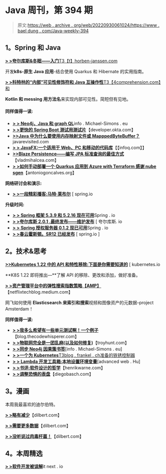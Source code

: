 # Java 周刊，第 394 期

> 原文:[https://web . archive . org/web/20220930061024/https://www . bael dung . com/Java-weekly-394](https://web.archive.org/web/20220930061024/https://www.baeldung.com/java-weekly-394)

## **1。Spring 和 Java**

[**> >夸尔库斯&冬眠——入门**T3【t】horben-janssen.com](https://web.archive.org/web/20220626105043/https://thorben-janssen.com/quarkus-hibernate/)

开发**k8s-原生 Java 应用**-结合使用 Quarkus 和 Hibernate 的实用指南。

[**> >科特林的“内部”可见性修饰符和 Java 互操作性**T3【4comprehension.com】和](https://web.archive.org/web/20220626105043/https://4comprehension.com/kotlins-internal-visibility-modifier-and-java-interoperability/)

**Kotlin 和 messing 用方法名**来实现内部可见性。简短但有见地。

#### **同样值得一读:**

*   [**> > Neo4j，Java 和 graph QL**](https://web.archive.org/web/20220626105043/https://info.michael-simons.eu/2021/07/13/neo4j-java-and-graphql/)info . Michael-Simons . eu
*   [**> >更快的 Spring Boot 测试用测试片**](https://web.archive.org/web/20220626105043/https://developer.okta.com/blog/2021/07/12/spring-boot-test-slices)【developer.okta.com】
*   [**>>Java 中为什么要使用内存映射文件或 MapppedByteBuffer？**](https://web.archive.org/web/20220626105043/https://javarevisited.blogspot.com/2012/01/memorymapped-file-and-io-in-java.html?utm_source=feedburner&utm_medium=feed&utm_campaign=Feed:+Javarevisited+(javarevisited)#axzz70XaiHRkv)javarevisited.com
*   [**> > JavaFX:一个适用于 Web、PC 和移动的代码库**](https://web.archive.org/web/20220626105043/https://www.infoq.com/news/2021/07/javafx-web/)【【infoq.com】】
*   [**>>Blaze Persistence——编写 JPA 标准查询的最佳方式**](https://web.archive.org/web/20220626105043/https://vladmihalcea.com/blaze-persistence-jpa-criteria-queries/)【vladmihalcea.com】
*   [**> >如何手动部署一个 Quarkus 应用到 Azure with Terraform 感谢 nube sgen**](https://web.archive.org/web/20220626105043/https://antoniogoncalves.org/2021/07/12/how-to-manually-deploy-a-quarkus-application-to-azure-with-terraform-thanks-to-nubesgen/)【antoniogoncalves.org】

**网络研讨会和演示:**

*   [**> >一段精彩播客:马特·莱布尔**](https://web.archive.org/web/20220626105043/https://spring.io/blog/2021/07/08/a-bootiful-podcast-matt-raible) [ spring.io

**升级时间:**

*   [**> > Spring 框架 5.3.9 和 5.2.16 现在可用**](https://web.archive.org/web/20220626105043/https://spring.io/blog/2021/07/14/spring-framework-5-3-9-and-5-2-16-available-now)Spring . io
*   [**> >夸尔库斯 2.0.1 .最终发布——维护发布**](https://web.archive.org/web/20220626105043/https://quarkus.io/blog/quarkus-2-0-1-final-released/) [ 夸尔库斯. io
*   [**> > Spring 授权服务器 0.1.2 现已可用**](https://web.archive.org/web/20220626105043/https://spring.io/blog/2021/07/09/spring-authorization-server-0-1-2-available-now)Spring . io
*   [**> >春云霍斯顿。SR12 已经发布**](https://web.archive.org/web/20220626105043/https://spring.io/blog/2021/07/07/spring-cloud-hoxton-sr12-has-been-released) [ spring.io ]

## **2。技术&思考**

[**>>Kubernetes 1.22 中的 API 和特性移除:下面是你需要知道的**](https://web.archive.org/web/20220626105043/https://kubernetes.io/blog/2021/07/14/upcoming-changes-in-kubernetes-1-22/) [ kubernetes.io

**K8S 1.22 即将推出—**了解 API 的移除、更改和添加，做好准备。

[**> >资产管理平台中的弹性搜索指数策略【AMP】**](https://web.archive.org/web/20220626105043/https://netflixtechblog.medium.com/elasticsearch-indexing-strategy-in-asset-management-platform-amp-99332231e541)【netflixtechblog.medium.com】

网飞如何使用 **Elasticsearch 来索引和搜索**视频和图像资产的元数据–project Amsterdam！

**同样值得一读:**

*   [**> >我多么希望有一些单元测试啊！一个例子**](https://web.archive.org/web/20220626105043/https://blog.thecodewhisperer.com/permalink/how-i-wish-i-had-some-unit-tests-an-example)【blog.thecodewhisperer.com】
*   [**> >物联网完全是一团乱麻(以及如何修复)**](https://web.archive.org/web/20220626105043/https://www.troyhunt.com/the-internet-of-things-is-a-complete-mess-and-how-to-fix-it/)【troyhunt.com】
*   [**> >同步 Neo4j 因果簇书签**](https://web.archive.org/web/20220626105043/https://info.michael-simons.eu/2021/07/12/synchronizing-neo4j-causal-cluster-bookmarks/)[info . Michael-Simons . eu]
*   [**> >一个为 Kubernetes**T3blog . frankel . ch准备的铁锈控制器](https://web.archive.org/web/20220626105043/https://blog.frankel.ch/start-rust/6/)
*   [**> > Lambda 开发工具箱:本地设置环境变量**](https://web.archive.org/web/20220626105043/https://advancedweb.hu/lambda-development-toolbox-set-environment-variables-locally/)[advanced web . Hu]
*   [**> >书评:软件设计的哲学**](https://web.archive.org/web/20220626105043/https://henrikwarne.com/2021/07/12/book-review-a-philosophy-of-software-design/)【henrikwarne.com】
*   [**> >调整恐惧的表盘**](https://web.archive.org/web/20220626105043/https://diegobasch.com/adjusting-the-dial-of-fear)【diegobasch.com】

## **3。漫画**

本周我最喜欢的迪尔伯特。

[**> >略有减少**](https://web.archive.org/web/20220626105043/https://dilbert.com/strip/2021-07-13)【dilbert.com】

[**> >需要更多数据**](https://web.archive.org/web/20220626105043/https://dilbert.com/strip/2021-07-12)【dilbert.com】

[**> >没听说过肉毒杆菌！**](https://web.archive.org/web/20220626105043/https://dilbert.com/strip/2021-07-09)【dilbert.com】

## **4。本周精选**

[**> >软件开发被误解**](https://web.archive.org/web/20220626105043/https://itnext.io/software-development-is-misunderstood-quality-is-fastest-way-to-get-code-into-production-f1f5a0792c69)it next . io
